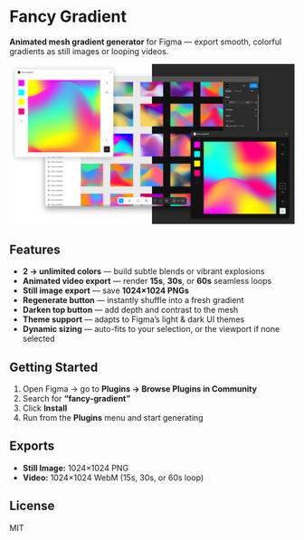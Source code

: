 # Fancy Gradient

**Animated mesh gradient generator** for Figma — export smooth, colorful gradients as still images or looping videos.  

![cover](fancy-gradient-cover.png)  

## Features

- **2 → unlimited colors** — build subtle blends or vibrant explosions  
- **Animated video export** — render **15s**, **30s**, or **60s** seamless loops  
- **Still image export** — save **1024×1024 PNGs**  
- **Regenerate button** — instantly shuffle into a fresh gradient  
- **Darken top button** — add depth and contrast to the mesh  
- **Theme support** — adapts to Figma’s light & dark UI themes  
- **Dynamic sizing** — auto-fits to your selection, or the viewport if none selected  

## Getting Started

1. Open Figma → go to **Plugins → Browse Plugins in Community**  
2. Search for **“fancy-gradient”**  
3. Click **Install**  
4. Run from the **Plugins** menu and start generating

## Exports

- **Still Image:** 1024×1024 PNG  
- **Video:** 1024×1024 WebM (15s, 30s, or 60s loop)  

## License

MIT